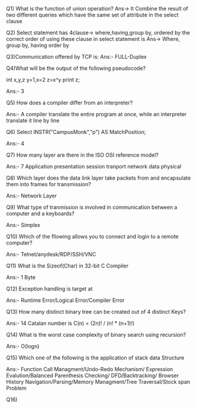 Q1) What is the function of union operation?
Ans-> It Combine the result of two different queries which have the same set of attribute in the select clause

Q2) Select statement has 4clause-> where,having,group by, ordered by the correct order of using these clause in select statement is
Ans-> Where, group by, having order by

Q3)Communication offered by TCP is:
Ans:- FULL-Duplex

Q4)What will be the output of the following pseudocode?

int x,y,z
y=1,x=2
z=x^y
print z;

Ans:- 3

Q5) How does a compiler differ from an interpreter?

Ans:- A compiler translate the entire program at once, while an interpreter translate it line by line

Q6) Select INSTR("CampusMonk","p") AS MatchPosition;

Ans:- 4

Q7) How many layer are there in the ISO OSI reference model?

Ans:- 7 Application presentation session tranport network data physical

Q8) Which layer does the data link layer take packets from and encapsulate them into frames for transmission?

Ans:- Network Layer

Q9) What type of tranmission is involved in communication between a computer and a keyboards?

Ans:- Simplex

Q10) Which of the fllowing allows you to connect and login to a remote computer?

Ans:- Telnet/anydesk/RDP/SSH/VNC

Q11) What is the Sizeof(Char) in 32-bit C Compiler

Ans:- 1 Byte

Q12) Exception handling is target at

Ans:- Runtime Error/Logical Error/Compiler Error

Q13) How many distinct binary tree can be created out of 4 distinct Keys?

Ans:- 14 
Catalan number is C(n) = (2n)! / (n! * (n+1)!)

Q14) What is the worst case complexity of binary search using recursion?

Ans:- O(logn)

Q15) Which one of the following is the application of stack data Structure

Ans:- Function Call Managment/Undo-Redo Mechanism/ Expression Evalution/Balanced Parenthesis Checking/ DFD/Backtracking/ Browser History Navigation/Parsing/Memory Managment/Tree Traversal/Stock span Problem

Q16)